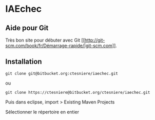# IAEchec

## Aide pour Git

Très bon site pour débuter avec Git [[http://git-scm.com/book/fr/Démarrage-rapide/|git-scm.com]].

## Installation

`git clone git@bitbucket.org:ctesniere/iaechec.git`

ou

`git clone https://ctesniere@bitbucket.org/ctesniere/iaechec.git`

Puis dans eclipse, import > Existing Maven Projects

Sélectionner le répertoire en entier